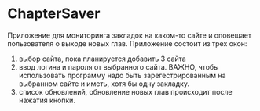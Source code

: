 # ChapterSaver
Приложение для мониторинга закладок на каком-то сайте и оповещает пользователя о выходе новых глав. 
Приложение состоит из трех окон:
1) выбор сайта, пока планируется добавить 3 сайта
2) ввод логина и пароля от выбранного сайта. ВАЖНО, чтобы использовать программу надо быть зарегестрированным на выбранном сайте и иметь, хотя бы одну закладку.
3) список обновлений, обновление новых глав происходит после нажатия кнопки.

